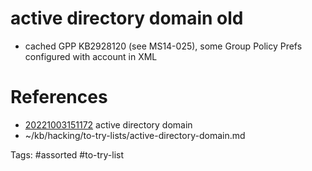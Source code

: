 # active directory domain old
- cached GPP KB2928120 (see MS14-025), some Group Policy Prefs configured with account in XML

# References
- [20221003151172](/zet/20221003151172/README.md) active directory domain
- ~/kb/hacking/to-try-lists/active-directory-domain.md

Tags:
    #assorted #to-try-list
